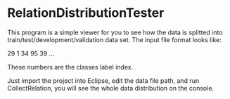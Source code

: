 # RelationDistributionTester

This program is a simple viewer for you to see how the data is splitted into train/test/development/validation data set. The input file format looks like:

29
1
34
95
39
...

These numbers are the classes label index.

Just import the project into Eclipse, edit the data file path, and run CollectRelation, you will see the whole data distribution on the console.
